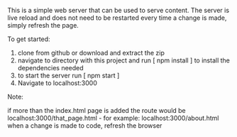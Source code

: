 This is a simple web server that can be used to serve content.
The server is live reload and does not need to be restarted every time a change is made, simply refresh the page.

To get started:

1. clone from github or download and extract the zip
2. navigate to directory with this project and run [ npm install ] to install the dependencies needed
3. to start the server run [  npm start ]
4. Navigate to localhost:3000


Note:

if more than the index.html page is added the route would be localhost:3000/that_page.html
      - for example: localhost:3000/about.html
when a change is made to code, refresh the browser
